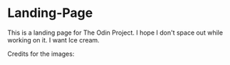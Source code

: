 # Landing-Page
This is a landing page for The Odin Project. I hope I don't space out while working on it. I want Ice cream.


Credits for the images: 